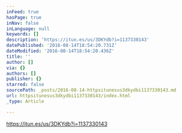 ```yaml
---
inFeed: true
hasPage: true
inNav: false
inLanguage: null
keywords: []
description: 'https://itun.es/us/3DKYdb?i=1137330143'
datePublished: '2016-08-14T18:54:20.731Z'
dateModified: '2016-08-14T18:54:20.436Z'
title: ''
author: []
via: {}
authors: []
publisher: {}
starred: false
sourcePath: _posts/2016-08-14-httpsitunesus3dkydbi1137330143.md
url: httpsitunesus3dkydbi1137330143/index.html
_type: Article

---
```

https://itun.es/us/3DKYdb?i=1137330143